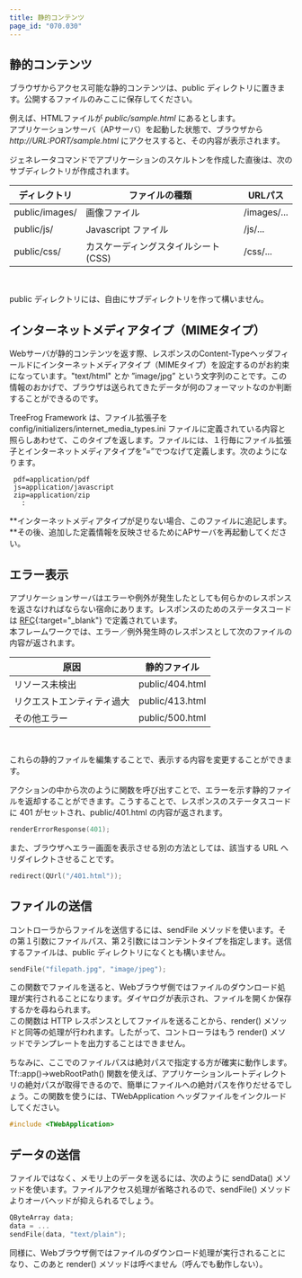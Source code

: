 ```yaml
---
title: 静的コンテンツ
page_id: "070.030"
---
```


## 静的コンテンツ

ブラウザからアクセス可能な静的コンテンツは、public ディレクトリに置きます。公開するファイルのみここに保存してください。

例えば、HTMLファイルが *public/sample.html* にあるとします。<br>
アプリケーションサーバ（APサーバ）を起動した状態で、ブラウザから *http://URL:PORT/sample.html* にアクセスすると、その内容が表示されます。

ジェネレータコマンドでアプリケーションのスケルトンを作成した直後は、次のサブディレクトリが作成されます。

<div class="table-div" markdown="1">

| ディレクトリ      | ファイルの種類                    | URLパス    |
|----------------|------------------------------|-------------|
| public/images/ | 画像ファイル                  | /images/... |
| public/js/     | Javascript ファイル             | /js/...     |
| public/css/    | カスケーディングスタイルシート (CSS) | /css/...    |

</div><br>

public ディレクトリには、自由にサブディレクトリを作って構いません。

## インターネットメディアタイプ（MIMEタイプ）

Webサーバが静的コンテンツを返す際、レスポンスのContent-Typeヘッダフィールドにインターネットメディアタイプ（MIMEタイプ）を設定するのがお約束になっています。"text/html" とか ”image/jpg” という文字列のことです。この情報のおかげで、ブラウザは送られてきたデータが何のフォーマットなのか判断することができるのです。

TreeFrog Framework は、ファイル拡張子を config/initializers/internet_media_types.ini ファイルに定義されている内容と照らしあわせて、このタイプを返します。ファイルには、１行毎にファイル拡張子とインターネットメディアタイプを”=”でつなげて定義します。次のようになります。

```
 pdf=application/pdf
 js=application/javascript
 zip=application/zip
   :
```

**インターネットメディアタイプが足りない場合、このファイルに追記します。**その後、追加した定義情報を反映させるためにAPサーバを再起動してください。

## エラー表示

アプリケーションサーバはエラーや例外が発生したとしても何らかのレスポンスを返さなければならない宿命にあります。レスポンスのためのステータスコードは [RFC](http://www.ietf.org/rfc/rfc2616.txt){:target="_blank"} で定義されています。<br>
本フレームワークでは、エラー／例外発生時のレスポンスとして次のファイルの内容が返されます。

<div class="table-div" markdown="1">

| 原因                    | 静的ファイル     |
|--------------------------|-----------------|
| リソース未検出                | public/404.html |
| リクエストエンティティ過大 | public/413.html |
| その他エラー    | public/500.html |

</div><br>

これらの静的ファイルを編集することで、表示する内容を変更することができます。

アクションの中から次のように関数を呼び出すことで、エラーを示す静的ファイルを返却することができます。こうすることで、レスポンスのステータスコードに 401 がセットされ、public/401.html の内容が返されます。

```c++
renderErrorResponse(401);
```

また、ブラウザへエラー画面を表示させる別の方法としては、該当する URL へリダイレクトさせることです。

```c++
redirect(QUrl("/401.html"));
```

## ファイルの送信

コントローラからファイルを送信するには、sendFile メソッドを使います。その第１引数にファイルパス、第２引数にはコンテントタイプを指定します。送信するファイルは、public ディレクトリになくとも構いません。

```c++
sendFile("filepath.jpg", "image/jpeg");
```

この関数でファイルを送ると、Webブラウザ側ではファイルのダウンロード処理が実行されることになります。ダイヤログが表示され、ファイルを開くか保存するかを尋ねられます。<br>
この関数は HTTP レスポンスとしてファイルを送ることから、render() メソッドと同等の処理が行われます。したがって、コントローラはもう render() メソッドでテンプレートを出力することはできません。

ちなみに、ここでのファイルパスは絶対パスで指定する方が確実に動作します。<br>Tf::app()->webRootPath() 関数を使えば、アプリケーションルートディレクトリの絶対パスが取得できるので、簡単にファイルへの絶対パスを作りだせるでしょう。この関数を使うには、TWebApplication ヘッダファイルをインクルードしてください。

```c++
#include <TWebApplication>
```

## データの送信

ファイルではなく、メモリ上のデータを送るには、次のように sendData() メソッドを使います。ファイルアクセス処理が省略されるので、sendFile() メソッドよりオーバヘッドが抑えられるでしょう。

```c++
QByteArray data;
data = ...
sendFile(data, "text/plain");
```

同様に、Webブラウザ側ではファイルのダウンロード処理が実行されることになり、このあと render() メソッドは呼べません（呼んでも動作しない）。